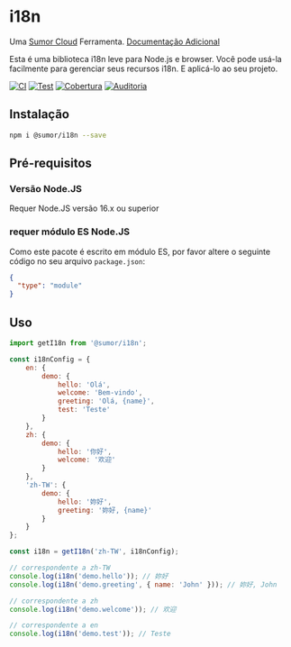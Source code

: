 # i18n

Uma [Sumor Cloud](https://sumor.cloud) Ferramenta.
[Documentação Adicional](https://sumor.cloud)

Esta é uma biblioteca i18n leve para Node.js e browser.
Você pode usá-la facilmente para gerenciar seus recursos i18n.
E aplicá-lo ao seu projeto.

[![CI](https://github.com/sumor-cloud/i18n/actions/workflows/ci.yml/badge.svg)](https://github.com/sumor-cloud/i18n/actions/workflows/ci.yml)
[![Test](https://github.com/sumor-cloud/i18n/actions/workflows/ut.yml/badge.svg)](https://github.com/sumor-cloud/i18n/actions/workflows/ut.yml)
[![Cobertura](https://github.com/sumor-cloud/i18n/actions/workflows/coverage.yml/badge.svg)](https://github.com/sumor-cloud/i18n/actions/workflows/coverage.yml)
[![Auditoria](https://github.com/sumor-cloud/i18n/actions/workflows/audit.yml/badge.svg)](https://github.com/sumor-cloud/i18n/actions/workflows/audit.yml)

## Instalação

```bash
npm i @sumor/i18n --save
```

## Pré-requisitos

### Versão Node.JS

Requer Node.JS versão 16.x ou superior

### requer módulo ES Node.JS

Como este pacote é escrito em módulo ES,
por favor altere o seguinte código no seu arquivo `package.json`:

```json
{
  "type": "module"
}
```

## Uso

```javascript
import getI18n from '@sumor/i18n';

const i18nConfig = {
    en: {
        demo: {
            hello: 'Olá',
            welcome: 'Bem-vindo',
            greeting: 'Olá, {name}',
            test: 'Teste'
        }
    },
    zh: {
        demo: {
            hello: '你好',
            welcome: '欢迎'
        }
    },
    'zh-TW': {
        demo: {
            hello: '妳好',
            greeting: '妳好, {name}'
        }
    }
};

const i18n = getI18n('zh-TW', i18nConfig);

// correspondente a zh-TW
console.log(i18n('demo.hello')); // 妳好
console.log(i18n('demo.greeting', { name: 'John' })); // 妳好, John

// correspondente a zh
console.log(i18n('demo.welcome')); // 欢迎

// correspondente a en
console.log(i18n('demo.test')); // Teste
```